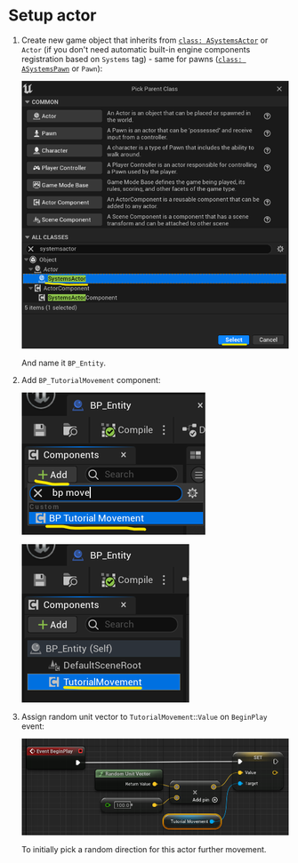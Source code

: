 # Setup actor

1. Create new game object that inherits from [`class: ASystemsActor`]() or `Actor`
    (if you don't need automatic built-in engine components registration based on
    `Systems` tag) - same for pawns ([`class: ASystemsPawn`]() or `Pawn`):

    ![Create actor](../../../assets/systems_actor_create.png)

    And name it `BP_Entity`.

1. Add `BP_TutorialMovement` component:

    ![Add components](../../../assets/systems_actor_components_a.png)

    ![Add components](../../../assets/systems_actor_components_b.png)

1. Assign random unit vector to `TutorialMovement`::`Value` on `BeginPlay` event:

    ![Add components](../../../assets/systems_actor_components_c.png)

    To initially pick a random direction for this actor further movement.